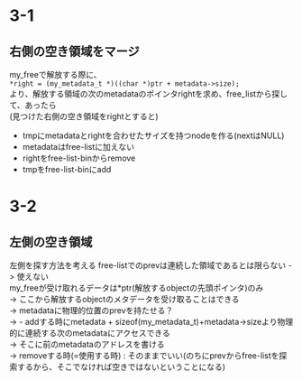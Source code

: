 # 3-1
## 右側の空き領域をマージ
my_freeで解放する際に、  
``` *right = (my_metadata_t *)((char *)ptr + metadata->size); ```  
より、解放する領域の次のmetadataのポインタrightを求め、free_listから探して、あったら  
(見つけた右側の空き領域をrightとすると)  
- tmpにmetadataとrightを合わせたサイズを持つnodeを作る(nextはNULL)
- metadataはfree-listに加えない
- rightをfree-list-binからremove
- tmpをfree-list-binにadd


# 3-2
## 左側の空き領域
左側を探す方法を考える
free-listでのprevは連続した領域であるとは限らない -> 使えない  
my_freeが受け取れるデータは*ptr(解放するobjectの先頭ポインタ)のみ  
-> ここから解放するobjectのメタデータを受け取ることはできる  
-> metadataに物理的位置のprevを持たせる？  
-> - addする時にmetadata + sizeof(my_metadata_t)+metadata->sizeより物理的に連続する次のmetadataにアクセスできる  
-> そこに前のmetadataのアドレスを書ける  
-> removeする時(=使用する時) : そのままでいい(のちにprevからfree-listを探索するから、そこでなければ空きではないということになる)
